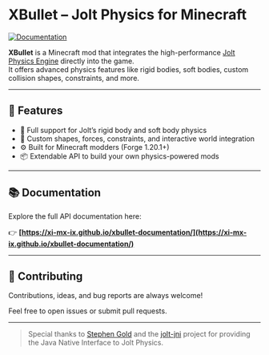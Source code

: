 # XBullet – Jolt Physics for Minecraft

[![Documentation](https://img.shields.io/badge/view-documentation-brightgreen.svg)](https://xi-mx-ix.github.io/xbullet-documentation/)

**XBullet** is a Minecraft mod that integrates the high-performance [Jolt Physics Engine](https://github.com/jrouwe/JoltPhysics) directly into the game.  
It offers advanced physics features like rigid bodies, soft bodies, custom collision shapes, constraints, and more.

---

## 🚀 Features

- 🔧 Full support for Jolt’s rigid body and soft body physics
- 🧱 Custom shapes, forces, constraints, and interactive world integration
- ⚙️ Built for Minecraft modders (Forge 1.20.1+)
- 📦 Extendable API to build your own physics-powered mods

---

## 📚 Documentation

Explore the full API documentation here:

👉 **[https://xi-mx-ix.github.io/xbullet-documentation/](https://xi-mx-ix.github.io/xbullet-documentation/)**

---

## 🤝 Contributing

Contributions, ideas, and bug reports are always welcome!

Feel free to open issues or submit pull requests.

---

> Special thanks to [Stephen Gold](https://github.com/stephengold) and the [jolt-jni](https://github.com/stephengold/jolt-jni) project for providing the Java Native Interface to Jolt Physics.
